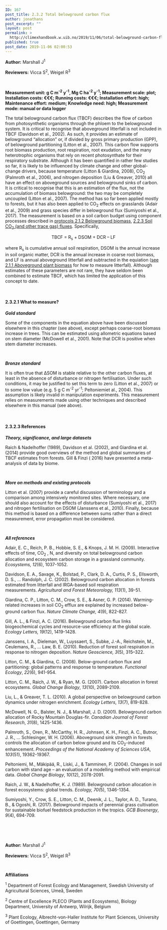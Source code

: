 ```yaml
---
ID: 167
post_title: 2.3.2 Total belowground carbon flux
author: jonathans
post_excerpt: ""
layout: post
permalink: >
  http://climexhandbook.w.uib.no/2019/11/06/total-belowground-carbon-flux/
published: true
post_date: 2019-11-06 02:00:53
---
```

<strong>Author:</strong> Marshall J<sup>1</sup>

<strong>Reviewers:</strong> Vicca S<sup>2</sup>, Weigel R<sup>3</sup>

&nbsp;

<strong>Measurement unit: g C m<sup>-2</sup> y<sup>-1</sup>, Mg C ha<sup>-2</sup> y<sup>-1</sup>; Measurement scale: plot; Installation costs: €€€; Running costs: €€€; Installation effort: high; Maintenance effort: medium; Knowledge need: high; Measurement mode: manual or data logger</strong>

The total belowground carbon flux (TBCF) describes the flow of carbon from photosynthetic organisms through the phloem to the belowground system. It is critical to recognise that aboveground litterfall is not included in TBCF (Davidson et al., 2002). As such, it provides an estimate of belowground “allocation” or, if divided by gross primary production (GPP), of belowground partitioning (Litton et al., 2007). This carbon flow supports root biomass production, root respiration, root exudation, and the many heterotrophic organisms that rely on recent photosynthate for their respiratory substrate. Although it has been quantified in rather few studies so far, it is likely to be influenced by climate change and other global-change drivers, because temperature (Litton &amp; Giardina, 2008), CO<sub>2</sub> (Palmroth et al., 2006), and nitrogen deposition (Liu &amp; Greaver, 2010) all have an effect on aboveground sources and belowground sinks of carbon. It is critical to recognise that this is an estimation of the flux, not the accumulation of biomass belowground: the two may be completely uncoupled (Litton et al., 2007). The method has so far been applied mostly to forests, but it has also been applied to CO<sub>2</sub> effects on grasslands (Adair et al., 2009) and grass species differ in belowground flux (Sumiyoshi et al., 2017). The measurement is based on a soil carbon budget using component processes described in <a href="https://climexhandbook.w.uib.no/2019/11/06/belowground-plant-biomass/">protocols 2.1.2 Belowground biomass</a>, <a href="https://climexhandbook.w.uib.no/2019/11/06/soil-co2-and-other-trace-gas-fluxes/">2.2.3 Soil CO<sub>2</sub> (and other trace gas) fluxes</a>. Specifically,
<p style="text-align: center">TBCF = R<sub>s</sub> + DSOM + DCR – LF</p>
where R<sub>s</sub> is cumulative annual soil respiration, DSOM is the annual increase in soil organic matter, DCR is the annual increase in coarse root biomass, and LF is annual aboveground litterfall and subtracted in the equiation (<a href="https://climexhandbook.w.uib.no/2019/11/06/aboveground-plant-biomass/">see 2.1.1 Aboveground plant biomass</a> for how to measure litterfall). Although estimates of these parameters are not rare, they have seldom been combined to estimate TBCF, which has limited the application of this concept to date.

&nbsp;
<h4><strong>2.3.2.1 What to measure?</strong></h4>
<strong><em>Gold standard</em></strong>

Some of the components in the equation above have been discussed elsewhere in this chapter (see above), except perhaps coarse-root biomass increase in trees. This can be estimated using allometric equations based on stem diameter (McDowell et al., 2001). Note that DCR is positive when stem diameter increases.

&nbsp;

<strong><em>Bronze standard</em></strong>

It is often true that ΔSOM is stable relative to the other carbon fluxes, at least in the absence of disturbance or nitrogen fertilisation. Under such conditions, it may be justified to set this term to zero (Litton et al., 2007) or to some low value (e.g. 5 g C m<sup>-2</sup> yr<sup>-1</sup>; Peltoniemiet al., 2004). This assumption is likely invalid in manipulation experiments. This measurement relies on measurements made using other techniques and described elsewhere in this manual (see above).

&nbsp;
<h4><strong>2.3.2.3 References</strong></h4>
<strong><em>Theory, significance, and large datasets</em></strong>

Raich &amp; Nadelhoffer (1989), Davidson et al. (2002), and Giardina et al. (2014) provide good overviews of the method and global summaries of TBCF estimates from forests. Gill &amp; Finzi ( 2016) have presented a meta-analysis of data by biome.

&nbsp;

<strong><em>More on methods and existing protocols</em></strong>

Litton et al. (2007) provide a careful discussion of terminology and a comparison among intensively monitored sites. Where necessary, one should also account for the effects of disturbance (Sumiyoshi et al., 2017) and nitrogen fertilisation on DSOM (Janssens et al., 2010). Finally, because this method is based on a difference between sums rather than a direct measurement, error propagation must be considered.

&nbsp;

<strong><em>All references</em></strong>

Adair, E. C., Reich, P. B., Hobbie, S. E., &amp; Knops, J. M. H. (2009). Interactive effects of time, CO<sub>2</sub> , N, and diversity on total belowground carbon allocation and ecosystem carbon storage in a grassland community. <em>Ecosystems, 12</em>(6), 1037-1052.

Davidson, E. A., Savage, K., Bolstad, P., Clark, D. A., Curtis, P. S., Ellsworth, D. S., ... Randolph, J. C. (2002). Belowground carbon allocation in forests estimated from litterfall and IRGA-based soil respiration measurements. <em>Agricultural and Forest Meteorology, 113</em>(1), 39-51.

Giardina, C. P., Litton, C. M., Crow, S. E., &amp; Asner, G. P. (2014). Warming-related increases in soil CO<sub>2</sub> efflux are explained by increased below-ground carbon flux. <em>Nature Climate Change, 4</em>(9), 822-827.

Gill, A. L., &amp; Finzi, A. C. (2016). Belowground carbon flux links biogeochemical cycles and resource-use efficiency at the global scale. <em>Ecology Letters, 19</em>(12), 1419-1428.

Janssens, I. A., Dieleman, W., Luyssaert, S., Subke, J.-A., Reichstein, M., Ceulemans, R., … Law, B. E. (2010). Reduction of forest soil respiration in response to nitrogen deposition. <em>Nature</em> <em>Geoscience, 3</em>(5), 315–322.

Litton, C. M., &amp; Giardina, C. (2008). Below-ground carbon flux and partitioning: global patterns and response to temperature. <em>Functional Ecology</em>, <em>22</em>(6), 941-954.

Litton, C. M., Raich, J. W., &amp; Ryan, M. G. (2007). Carbon allocation in forest ecosystems. <em>Global Change Biology</em>, <em>13</em>(10), 2089-2109.

Liu, L., &amp; Greaver, T. L. (2010). A global perspective on belowground carbon dynamics under nitrogen enrichment. <em>Ecology Letters</em>, <em>13</em>(7), 819-828.

McDowell, N. G., Balster, N. J., &amp; Marshall, J. D. (2001). Belowground carbon allocation of Rocky Mountain Douglas-fir. <em>Canadian Journal of Forest Research</em>, <em>31</em>(8), 1425-1436.

Palmroth, S., Oren, R., McCarthy, H. R., Johnsen, K. H., Finzi, A. C., Butnor, J. R., … Schlesinger, W. H. (2006). Aboveground sink strength in forests controls the allocation of carbon below ground and its CO<sub>2</sub>-induced enhancement. <em>Proceedings of the National Academy of Sciences USA</em>, <em>103</em>(51), 19362-19367.

Peltoniemi, M., Mäkipää, R., Liski, J., &amp; Tamminen, P. (2004). Changes in soil carbon with stand age – an evaluation of a modelling method with empirical data. <em>Global Change Biology</em>, <em>10</em>(12), 2078-2091.

Raich, J. W., &amp; Nadelhoffer, K. J. (1989). Belowground carbon allocation in forest ecosystems: global trends. <em>Ecology, 70(</em>5), 1346-1354.

Sumiyoshi, Y., Crow, S. E., Litton, C. M., Deenik, J. L., Taylor, A. D., Turano, B., &amp; Ogoshi, R. (2017). Belowground impacts of perennial grass cultivation for sustainable biofuel feedstock production in the tropics. <em>GCB Bioenergy</em>, <em>9</em>(4), 694-709.

&nbsp;

&nbsp;

<strong>Author:</strong> Marshall J<sup>1</sup>

<strong>Reviewers:</strong> Vicca S<sup>2</sup>, Weigel R<sup>3</sup>

&nbsp;

<strong>Affiliations</strong>

<sup>1</sup> Department of Forest Ecology and Management, Swedish University of Agricultural Sciences, Umeå, Sweden

<sup>2</sup> Centre of Excellence PLECO (Plants and Ecosystems), Biology Department, University of Antwerp, Wilrijk, Belgium

<sup>3</sup> Plant Ecology, Albrecht-von-Haller Institute for Plant Sciences, University of Goettingen, Goettingen, Germany